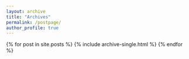 ```yaml
---
layout: archive
title: "Archives"
permalink: /postpage/
author_profile: true
---
```

{% for post in site.posts %}
  {% include archive-single.html %}
{% endfor %}

